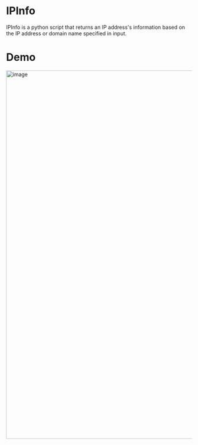 # IPInfo
IPInfo is a python script that returns an IP address's information based on the IP address or domain name specified in input.

# Demo 
<img width="1000" alt="image" src="https://user-images.githubusercontent.com/64969369/225169539-cf9e3c22-b0ca-4c56-9305-a984b6493fdd.png">

